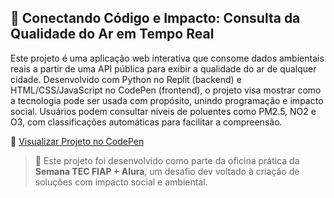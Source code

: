 ## 🌱 Conectando Código e Impacto: Consulta da Qualidade do Ar em Tempo Real

Este projeto é uma aplicação web interativa que consome dados ambientais reais a partir de uma API pública para exibir a qualidade do ar de qualquer cidade. Desenvolvido com Python no Replit (backend) e HTML/CSS/JavaScript no CodePen (frontend), o projeto visa mostrar como a tecnologia pode ser usada com propósito, unindo programação e impacto social. Usuários podem consultar níveis de poluentes como PM2.5, NO2 e O3, com classificações automáticas para facilitar a compreensão.

🔗 [Visualizar Projeto no CodePen](https://codepen.io/Etiene-Silva/full/vEOdyrK)

> 🧠 Este projeto foi desenvolvido como parte da oficina prática da **Semana TEC FIAP + Alura**, um desafio dev voltado à criação de soluções com impacto social e ambiental.
